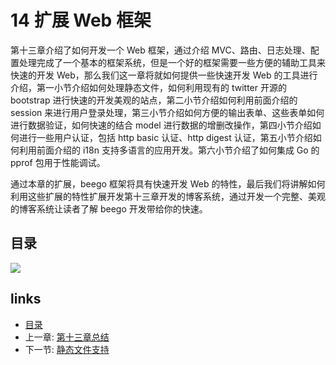 # 14 扩展 Web 框架

第十三章介绍了如何开发一个 Web 框架，通过介绍 MVC、路由、日志处理、配置处理完成了一个基本的框架系统，但是一个好的框架需要一些方便的辅助工具来快速的开发 Web，那么我们这一章将就如何提供一些快速开发 Web 的工具进行介绍，第一小节介绍如何处理静态文件，如何利用现有的 twitter 开源的 bootstrap 进行快速的开发美观的站点，第二小节介绍如何利用前面介绍的 session 来进行用户登录处理，第三小节介绍如何方便的输出表单、这些表单如何进行数据验证，如何快速的结合 model 进行数据的增删改操作，第四小节介绍如何进行一些用户认证，包括 http basic 认证、http digest 认证，第五小节介绍如何利用前面介绍的 i18n 支持多语言的应用开发。第六小节介绍了如何集成 Go 的 pprof 包用于性能调试。

通过本章的扩展，beego 框架将具有快速开发 Web 的特性，最后我们将讲解如何利用这些扩展的特性扩展开发第十三章开发的博客系统，通过开发一个完整、美观的博客系统让读者了解 beego 开发带给你的快速。

## 目录

![](https://ngte-superbed.oss-cn-beijing.aliyuncs.com/uPic/images/navi14.png?raw=true)

## links

- [目录](preface.md)
- 上一章: [第十三章总结](13.6.md)
- 下一节: [静态文件支持](14.1.md)
